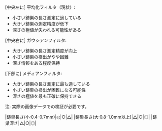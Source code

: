 [中央左に]
平均化フィルタ（現状）:
- 小さい鋳巣の長さ測定に適している
- 大きい鋳巣の測定精度が低下
- 深さの極値が失われる可能性がある

[中央右に]
ガウシアンフィルタ:
- 大きい鋳巣の長さ測定精度が向上
- 小さい鋳巣の検出がやや困難
- 深さ情報をある程度保持

[下部に]
メディアンフィルタ:
- 大きい鋳巣の長さ測定に最も適している
- 小さい鋳巣の検出が困難になる可能性
- 深さの極値を最も正確に保持できる

注: 実際の画像データでの検証が必要です。

|鋳巣長さ(小:0.4-0.7mm)|◎|○|△|
|鋳巣長さ(大:0.8-1.0mm以上)|△|○|◎|
|鋳巣深さ|△|○|◎|
